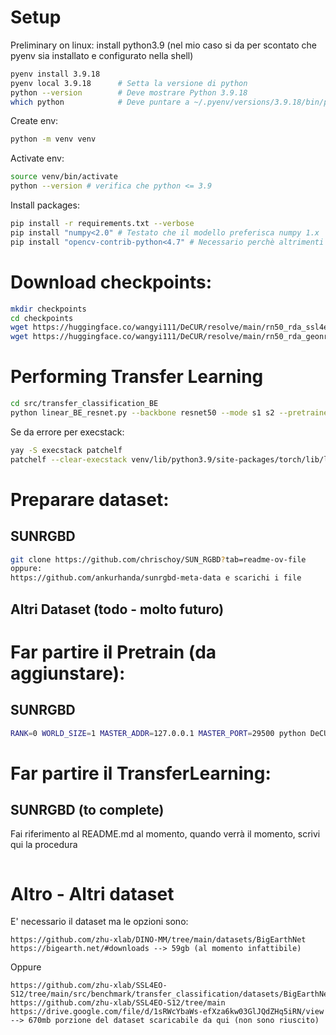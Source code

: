 # Setup
Preliminary on linux: install python3.9
(nel mio caso si da per scontato che pyenv sia installato e configurato nella shell)
```bash
pyenv install 3.9.18
pyenv local 3.9.18      # Setta la versione di python
python --version        # Deve mostrare Python 3.9.18
which python            # Deve puntare a ~/.pyenv/versions/3.9.18/bin/python
```

Create env:
```bash
python -m venv venv 
```

Activate env:
```bash
source venv/bin/activate
python --version # verifica che python <= 3.9
```

Install packages:
```bash 
pip install -r requirements.txt --verbose
pip install "numpy<2.0" # Testato che il modello preferisca numpy 1.x
pip install "opencv-contrib-python<4.7" # Necessario perchè altrimenti non compatibile con numpy 1.x

```

# Download checkpoints:

```bash
mkdir checkpoints
cd checkpoints
wget https://huggingface.co/wangyi111/DeCUR/resolve/main/rn50_rda_ssl4eo-s12_joint_decur_ep100.pth 
wget https://huggingface.co/wangyi111/DeCUR/resolve/main/rn50_rda_geonrw_joint_decur_ep100.pth
```

# Performing Transfer Learning
```bash
cd src/transfer_classification_BE
python linear_BE_resnet.py --backbone resnet50 --mode s1 s2 --pretrained /path/to/pretrained_weights ...
```

Se da errore per execstack:
```bash
yay -S execstack patchelf
patchelf --clear-execstack venv/lib/python3.9/site-packages/torch/lib/libtorch_cpu.so
```

# Preparare dataset:

## SUNRGBD
```bash
git clone https://github.com/chrischoy/SUN_RGBD?tab=readme-ov-file
oppure:
https://github.com/ankurhanda/sunrgbd-meta-data e scarichi i file
```

## Altri Dataset (todo - molto futuro)


# Far partire il Pretrain (da aggiunstare):

## SUNRGBD
```bash
RANK=0 WORLD_SIZE=1 MASTER_ADDR=127.0.0.1 MASTER_PORT=29500 python DeCUR/src/pretrain/pretrain_mm.py --dataset SUNRGBD --method DeCUR --data1 SUN_RGBD/image/train/ --data2 SUN_RGBD/depth/train/ --mode MODAL1 MODAL2
```

# Far partire il TransferLearning:

## SUNRGBD (to complete)
Fai riferimento al README.md al momento, quando verrà il momento, scrivi qui la procedura
```bash 

```

# Altro - Altri dataset 

E' necessario il dataset ma le opzioni sono:
```
https://github.com/zhu-xlab/DINO-MM/tree/main/datasets/BigEarthNet
https://bigearth.net/#downloads --> 59gb (al momento infattibile)
```

Oppure 
```
https://github.com/zhu-xlab/SSL4EO-S12/tree/main/src/benchmark/transfer_classification/datasets/BigEarthNet
https://github.com/zhu-xlab/SSL4EO-S12/tree/main
https://drive.google.com/file/d/1sRWcYbaWs-efXza6kw03GlJQdZHq5iRN/view --> 670mb porzione del dataset scaricabile da qui (non sono riuscito)
```



